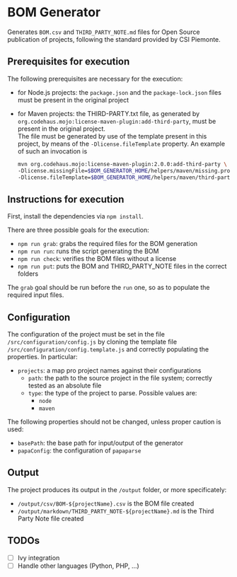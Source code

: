 # BOM Generator

Generates `BOM.csv` and `THIRD_PARTY_NOTE.md` files for Open Source publication
of projects, following the standard provided by CSI Piemonte.

## Prerequisites for execution

The following prerequisites are necessary for the execution:

- for Node.js projects: the `package.json` and the `package-lock.json` files
must be present in the original project
- for Maven projects: the THIRD-PARTY.txt file, as generated by
`org.codehaus.mojo:license-maven-plugin:add-third-party`, must be present in the original project.\
The file must be generated by use of the template present in this project, by means of the `-Dlicense.fileTemplate`
property. An example of such an invocation is

  ```bash
  mvn org.codehaus.mojo:license-maven-plugin:2.0.0:add-third-party \
  -Dlicense.missingFile=$BOM_GENERATOR_HOME/helpers/maven/missing.properties \
  -Dlicense.fileTemplate=$BOM_GENERATOR_HOME/helpers/maven/third-party-file.ftl
  ```

## Instructions for execution

First, install the dependencies via `npm install`.

There are three possible goals for the execution:

- `npm run grab`: grabs the required files for the BOM generation
- `npm run run`: runs the script generating the BOM
- `npm run check`: verifies the BOM files without a license
- `npm run put`: puts the BOM and THIRD_PARTY_NOTE files in the correct folders

The `grab` goal should be run before the `run` one, so as to populate the
required input files.

## Configuration

The configuration of the project must be set in the file
`/src/configuration/config.js` by cloning the template file
`/src/configuration/config.template.js` and correctly populating the
properties. In particular:

- `projects`: a map pro project names against their configurations
  - `path`: the path to the source project in the file system; correctly
tested as an absolute file
  - `type`: the type of the project to parse. Possible values are:
    - `node`
    - `maven`

The following properties should not be changed, unless proper caution is used:

- `basePath`: the base path for input/output of the generator
- `papaConfig`: the configuration of `papaparse`

## Output

The project produces its output in the `/output` folder, or more specificately:

- `/output/csv/BOM-${projectName}.csv` is the BOM file created
- `/output/markdown/THIRD_PARTY_NOTE-${projectName}.md` is the Third Party
Note file created

## TODOs

- [ ] Ivy integration
- [ ] Handle other languages (Python, PHP, ...)
